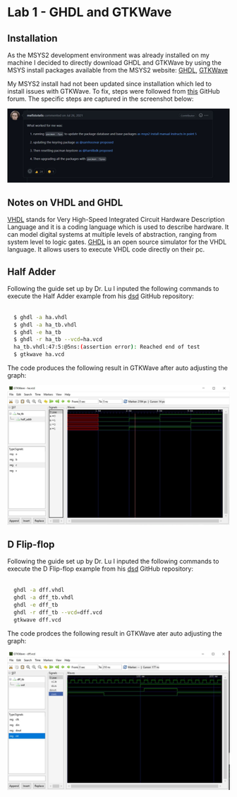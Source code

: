 # Lab 1 - GHDL and GTKWave

## Installation

As the MSYS2 development environment was already installed on my machine I decided to directly download GHDL and GTKWave by using the MSYS install packages available from the MSYS2 website: [GHDL](https://packages.msys2.org/package/mingw-w64-x86_64-ghdl), [GTKWave](https://packages.msys2.org/package/mingw-w64-x86_64-gtkwave?repo=mingw64)

My MSYS2 install had not been updated since installation which led to install issues with GTKWave. To fix, steps were followed from [this](https://github.com/msys2/MSYS2-packages/issues/2343#issuecomment-780121556) GitHub forum. The specific steps are captured in the screenshot below:

![Screenshot of solution](Code_Solution.jpg)

## Notes on VHDL and GHDL

[VHDL](https://en.wikipedia.org/wiki/VHDL) stands for Very High-Speed Integrated Circuit Hardware Description Language and it is a coding language which is used to describe hardware. It can model digital systems at multiple levels of abstraction, ranging from system level to logic gates. [GHDL](http://ghdl.free.fr/) is an open source simulator for the VHDL language. It allows users to execute VHDL code directly on their pc.  

## Half Adder

Following the guide set up by Dr. Lu I inputed the following commands to execute the Half Adder example from his [dsd](https://github.com/kevinwlu/dsd/tree/master/ghdl) GitHub repository:

```bash

  $ ghdl -a ha.vhdl
  $ ghdl -a ha_tb.vhdl
  $ ghdl -e ha_tb
  $ ghdl -r ha_tb --vcd=ha.vcd
  ha_tb.vhdl:47:5:@5ns:(assertion error): Reached end of test
  $ gtkwave ha.vcd
```

The code produces the following result in GTKWave after auto adjusting the graph:

![GTKWave result Half adder](GTKWave-Half_adder.JPG)

## D Flip-flop

Following the guide set up by Dr. Lu I inputed the following commands to execute the D Flip-flop example from his [dsd](https://github.com/kevinwlu/dsd/tree/master/ghdl) GitHub repository:

```bash

  ghdl -a dff.vhdl
  ghdl -a dff_tb.vhdl
  ghdl -e dff_tb
  ghdl -r dff_tb --vcd=dff.vcd
  gtkwave dff.vcd
```

The code prodces the following result in GTKWave ater auto adjusting the graph:

![GTKWave result D Flip-flop](D_Flip-flop.JPG)
